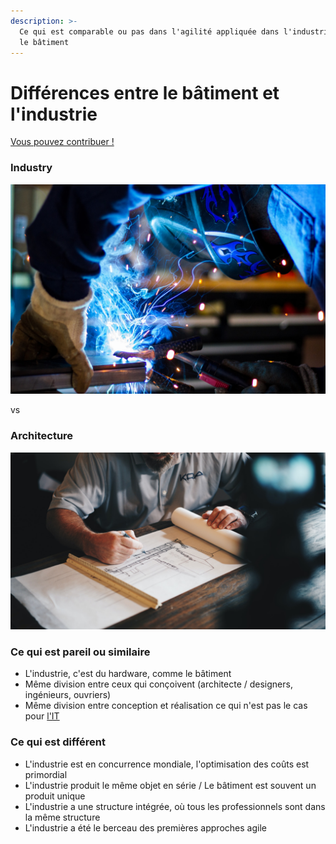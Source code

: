 ```yaml
---
description: >-
  Ce qui est comparable ou pas dans l'agilité appliquée dans l'industrie ou dans
  le bâtiment
---
```


# Différences entre le bâtiment et l'industrie

[Vous pouvez contribuer ! ](../communaute-agile-bim/contribuer.md)

### Industry

![](../../.gitbook/assets/photo-1455165814004-1126a7199f9b.jpeg)

vs 

### Architecture

![](../../.gitbook/assets/photo-1503387762-592deb58ef4e.jpeg)

### Ce qui est pareil ou similaire

* L'industrie, c'est du hardware, comme le bâtiment
* Même division entre ceux qui conçoivent \(architecte / designers, ingénieurs, ouvriers\) 
* Même division entre conception et réalisation ce qui n'est pas le cas pour [l'IT](difference-it-construction-agile.md)

### Ce qui est différent

* L'industrie est en concurrence mondiale, l'optimisation des coûts est primordial
* L'industrie produit le même objet en série / Le bâtiment est souvent un produit unique
* L'industrie a une structure intégrée, où tous les professionnels sont dans la même structure
* L'industrie a été le berceau des premières approches agile



